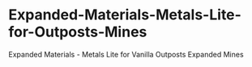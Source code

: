 # Expanded-Materials-Metals-Lite-for-Outposts-Mines
Expanded Materials - Metals Lite for Vanilla Outposts Expanded Mines
